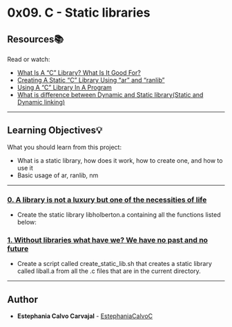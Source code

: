 # 0x09. C - Static libraries

## Resources:books:
Read or watch:
* [What Is A “C” Library? What Is It Good For?](https://intranet.hbtn.io/rltoken/PbeVzqesxDzZeETuXCHfJw)
* [Creating A Static “C” Library Using “ar” and “ranlib”](https://intranet.hbtn.io/rltoken/j4QblpmIVTZTABKGG5vUqQ)
* [Using A “C” Library In A Program](https://intranet.hbtn.io/rltoken/cmr8SwUbHBIRlaYY2fldGw)
* [What is difference between Dynamic and Static library(Static and Dynamic linking)](https://intranet.hbtn.io/rltoken/wC9HCOvJwa_Co1nZuL4QMA)

---
## Learning Objectives:bulb:
What you should learn from this project:

* What is a static library, how does it work, how to create one, and how to use it
* Basic usage of ar, ranlib, nm

---

### [0. A library is not a luxury but one of the necessities of life](./libholberton.a)
* Create the static library libholberton.a containing all the functions listed below:


### [1. Without libraries what have we? We have no past and no future](./create_static_lib.sh)
* Create a script called create_static_lib.sh that creates a static library called liball.a from all the .c files that are in the current directory.


---

## Author
* **Estephania Calvo Carvajal** - [EstephaniaCalvoC](https://github.com/EstephaniaCalvoC)